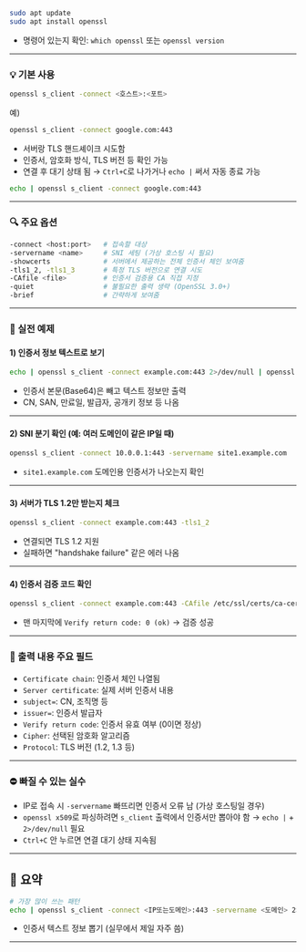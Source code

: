 ```bash
sudo apt update
sudo apt install openssl
```

* 명령어 있는지 확인: `which openssl` 또는 `openssl version`

---

### 💡 기본 사용

```bash
openssl s_client -connect <호스트>:<포트>
```

예)

```bash
openssl s_client -connect google.com:443
```

* 서버랑 TLS 핸드셰이크 시도함
* 인증서, 암호화 방식, TLS 버전 등 확인 가능
* 연결 후 대기 상태 됨 → `Ctrl+C`로 나가거나 `echo |` 써서 자동 종료 가능

```bash
echo | openssl s_client -connect google.com:443
```

---

### 🔍 주요 옵션

```bash
-connect <host:port>   # 접속할 대상
-servername <name>     # SNI 세팅 (가상 호스팅 시 필요)
-showcerts             # 서버에서 제공하는 전체 인증서 체인 보여줌
-tls1_2, -tls1_3       # 특정 TLS 버전으로 연결 시도
-CAfile <file>         # 인증서 검증용 CA 직접 지정
-quiet                 # 불필요한 출력 생략 (OpenSSL 3.0+)
-brief                 # 간략하게 보여줌
```

---

### 🧪 실전 예제

#### 1) 인증서 정보 텍스트로 보기

```bash
echo | openssl s_client -connect example.com:443 2>/dev/null | openssl x509 -noout -text
```

* 인증서 본문(Base64)은 빼고 텍스트 정보만 출력
* CN, SAN, 만료일, 발급자, 공개키 정보 등 나옴

---

#### 2) SNI 분기 확인 (예: 여러 도메인이 같은 IP일 때)

```bash
openssl s_client -connect 10.0.0.1:443 -servername site1.example.com
```

* `site1.example.com` 도메인용 인증서가 나오는지 확인

---

#### 3) 서버가 TLS 1.2만 받는지 체크

```bash
openssl s_client -connect example.com:443 -tls1_2
```

* 연결되면 TLS 1.2 지원
* 실패하면 "handshake failure" 같은 에러 나옴

---

#### 4) 인증서 검증 코드 확인

```bash
openssl s_client -connect example.com:443 -CAfile /etc/ssl/certs/ca-certificates.crt
```

* 맨 마지막에 `Verify return code: 0 (ok)` → 검증 성공

---

### 📄 출력 내용 주요 필드

* `Certificate chain`: 인증서 체인 나열됨
* `Server certificate`: 실제 서버 인증서 내용
* `subject=`: CN, 조직명 등
* `issuer=`: 인증서 발급자
* `Verify return code`: 인증서 유효 여부 (0이면 정상)
* `Cipher`: 선택된 암호화 알고리즘
* `Protocol`: TLS 버전 (1.2, 1.3 등)

---

### ⛔ 빠질 수 있는 실수

* IP로 접속 시 `-servername` 빠뜨리면 인증서 오류 남 (가상 호스팅일 경우)
* `openssl x509`로 파싱하려면 `s_client` 출력에서 인증서만 뽑아야 함 → `echo |` + `2>/dev/null` 필요
* `Ctrl+C` 안 누르면 연결 대기 상태 지속됨

---

## 🧼 요약

```bash
# 가장 많이 쓰는 패턴
echo | openssl s_client -connect <IP또는도메인>:443 -servername <도메인> 2>/dev/null | openssl x509 -text -noout
```

* 인증서 텍스트 정보 뽑기 (실무에서 제일 자주 씀)

---